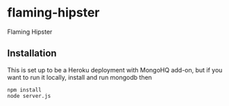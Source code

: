 flaming-hipster
===============

Flaming Hipster

## Installation

This is set up to be a Heroku deployment with MongoHQ add-on, but if you want to run it locally, install and run mongodb then

	npm install
	node server.js
